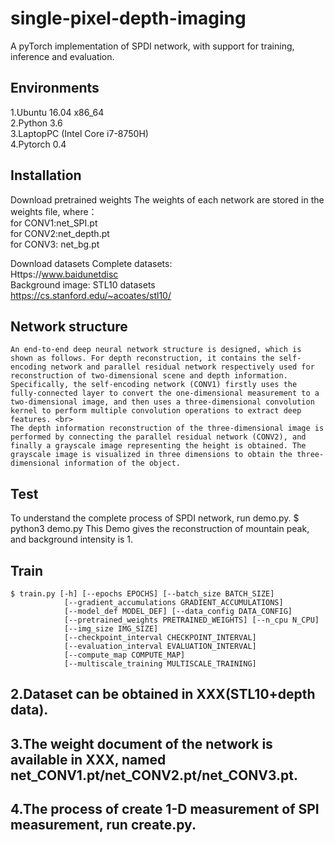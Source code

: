 # single-pixel-depth-imaging
A pyTorch implementation of SPDI network, with support for training, inference and evaluation.

## Environments
1.Ubuntu 16.04 x86_64 <br>
2.Python 3.6 <br>
3.LaptopPC (Intel Core i7-8750H) <br>
4.Pytorch 0.4 <br>


## Installation
Download pretrained weights
        The weights of each network are stored in the weights file, where： <br>
        for CONV1:net_SPI.pt  <br>
        for CONV2:net_depth.pt <br>
        for CONV3: net_bg.pt <br>

Download datasets 
        Complete datasets: <br>
        Https://www.baidunetdisc <br>
        Background image: STL10 datasets <br>
        https://cs.stanford.edu/~acoates/stl10/ <br>
  
## Network structure
    An end-to-end deep neural network structure is designed, which is shown as follows. For depth reconstruction, it contains the self-encoding network and parallel residual network respectively used for reconstruction of two-dimensional scene and depth information. Specifically, the self-encoding network (CONV1) firstly uses the fully-connected layer to convert the one-dimensional measurement to a two-dimensional image, and then uses a three-dimensional convolution kernel to perform multiple convolution operations to extract deep features. <br>
    The depth information reconstruction of the three-dimensional image is performed by connecting the parallel residual network (CONV2), and finally a grayscale image representing the height is obtained. The grayscale image is visualized in three dimensions to obtain the three-dimensional information of the object.
  
## Test 
To understand the complete process of SPDI network, run demo.py. 
    $ python3 demo.py 
This Demo gives the reconstruction of mountain peak, and background intensity is 1. 

## Train
    $ train.py [-h] [--epochs EPOCHS] [--batch_size BATCH_SIZE]
                [--gradient_accumulations GRADIENT_ACCUMULATIONS]
                [--model_def MODEL_DEF] [--data_config DATA_CONFIG]
                [--pretrained_weights PRETRAINED_WEIGHTS] [--n_cpu N_CPU]
                [--img_size IMG_SIZE]
                [--checkpoint_interval CHECKPOINT_INTERVAL]
                [--evaluation_interval EVALUATION_INTERVAL]
                [--compute_map COMPUTE_MAP]
                [--multiscale_training MULTISCALE_TRAINING]



## 2.Dataset can be obtained in XXX(STL10+depth data).

## 3.The weight document of the network is available in XXX, named net_CONV1.pt/net_CONV2.pt/net_CONV3.pt.

## 4.The process of create 1-D measurement of SPI measurement, run create.py.
